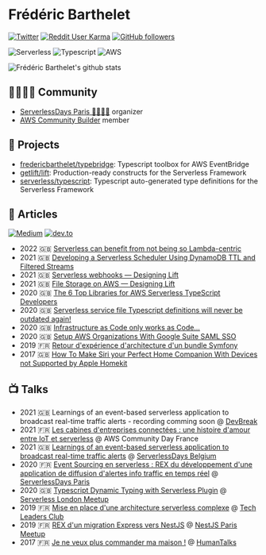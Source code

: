 # Frédéric Barthelet

[![Twitter](https://img.shields.io/twitter/follow/bartheletf.svg?style=social&label=@bartheletf)](https://twitter.com/bartheletf)
[![Reddit User Karma](https://img.shields.io/reddit/user-karma/combined/bartheletf?label=reddit&style=social)](https://www.reddit.com/user/bartheletf)
[![GitHub followers](https://img.shields.io/github/followers/fredericbarthelet?style=social)](https://github.com/fredericbarthelet)

![Serverless](https://img.shields.io/badge/Serverless-%23FFFFFF?logo=serverless&logoColor=red&style=for-the-badge)
![Typescript](https://img.shields.io/badge/typescript%20-%23FFFFFF.svg?&style=for-the-badge&logo=typescript&logoColor=blue)
![AWS](https://img.shields.io/badge/AWS-%23FFFFFF?logo=amazon-aws&logoColor=orange&style=for-the-badge)

![Frédéric Barthelet's github stats](https://github-readme-stats.vercel.app/api?username=fredericbarthelet&count_private=true&show_icons=true&hide_border=true&custom_title=Github%20Stats)

## 👨‍👩‍👧‍👦 Community

- [ServerlessDays Paris 🦄🗼🇫🇷](https://paris.serverlessdays.io/) organizer
- [AWS Community Builder](https://aws.amazon.com/fr/developer/community/community-builders/) member

## 🚀 Projects

- [fredericbarthelet/typebridge](https://github.com/fredericbarthelet/typebridge): Typescript toolbox for AWS EventBridge
- [getlift/lift](https://github.com/getlift/lift): Production-ready constructs for the Serverless Framework
- [serverless/typescript](https://github.com/serverless/typescript): Typescript auto-generated type definitions for the Serverless Framework

## 📖 Articles

[![Medium](https://img.shields.io/badge/medium-@fbarthelet-black?style=social&logo=medium)](https://medium.com/@fbarthelet)
[![dev.to](https://img.shields.io/badge/dev.to-@fredericbarthelet-black?style=social&logo=dev.to)](https://dev.to/fredericbarthelet)

- 2022 🇬🇧 [Serverless can benefit from not being so Lambda-centric](https://dev.to/kumo/serverless-can-benefit-from-not-being-so-lambda-centric-1c4h)
- 2021 🇬🇧 [Developing a Serverless Scheduler Using DynamoDB TTL and Filtered Streams](https://www.serverless.com/blog/guest-post-developing-a-serverless-scheduler-using-dynamodb-ttl-and-filtered-streams)
- 2021 🇬🇧 [Serverless webhooks — Designing Lift](https://medium.com/serverless-transformation/serverless-webhooks-designing-lift-d01fcdca2bd5)
- 2021 🇬🇧 [File Storage on AWS — Designing Lift](https://medium.com/serverless-transformation/file-storage-on-aws-designing-lift-1caf8c7b9bb0)
- 2020 🇬🇧 [The 6 Top Libraries for AWS Serverless TypeScript Developers](https://medium.com/serverless-transformation/the-awesome-libraries-of-aws-typescript-serverless-developers-c50e859a0ef0)
- 2020 🇬🇧 [Serverless service file Typescript definitions will never be outdated again!](https://medium.com/serverless-transformation/serverless-service-file-typescript-definitions-will-never-be-outdated-again-f5c0d2a80e95)
- 2020 🇬🇧 [Infrastructure as Code only works as Code…](https://medium.com/serverless-transformation/infrastructure-as-code-only-works-as-code-a8f0072b29cf)
- 2020 🇬🇧 [Setup AWS Organizations With Google Suite SAML SSO](https://medium.com/serverless-transformation/setup-aws-organizations-with-google-suite-saml-sso-7e676f5ed3e1)
- 2019 🇫🇷 [Retour d'expérience d'architecture d'un bundle Symfony](https://afsy.fr/avent/2019/18-rex-implementation-bundle-symfony)
- 2017 🇬🇧 [How To Make Siri your Perfect Home Companion With Devices not Supported by Apple Homekit](https://blog.theodo.com/2017/08/make-siri-perfect-home-companion-devices-not-supported-apple-homekit/)

## 📺 Talks

- 2021 🇬🇧 Learnings of an event-based serverless application to broadcast real-time traffic alerts - recording comming soon @ [DevBreak](https://www.devbreak.io/)
- 2021 🇫🇷 [Les cabines d'entreprises connectées : une histoire d'amour entre IoT et serverless](https://youtu.be/RwAEUx55Zew?t=21760) @ AWS Community Day France
- 2021 🇬🇧 [Learnings of an event-based serverless application to broadcast real-time traffic alerts](https://www.youtube.com/watch?v=AJir5savltM) @ [ServerlessDays Belgium](https://www.meetup.com/fr-FR/ServerlessDays-Belgium/)
- 2020 🇫🇷 [Event Sourcing en serverless : REX du développement d'une application de diffusion d'alertes info traffic en temps réel](https://www.youtube.com/watch?v=w_7dz77P9DE) @ [ServerlessDays Paris](https://paris.serverlessdays.io/)
- 2020 🇬🇧 [Typescript Dynamic Typing with Serverless Plugin](https://www.youtube.com/watch?v=s0nX_MDSDag) @ [Serverless London Meetup](https://www.meetup.com/Serverless-London/)
- 2019 🇫🇷 [Mise en place d'une architecture serverless complexe](https://www.youtube.com/watch?v=2n9AWXvb32E) @ [Tech Leaders Club](https://www.techleaders.club)
- 2019 🇫🇷 [REX d'un migration Express vers NestJS](https://www.youtube.com/watch?v=nNrt-6j18_w) @ [NestJS Paris Meetup](https://www.meetup.com/NestJS-Paris-Meetup/)
- 2017 🇫🇷 [Je ne veux plus commander ma maison !](https://www.youtube.com/watch?v=QE-BuO4EjuM) @ [HumanTalks](https://humantalks.com)
